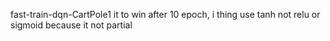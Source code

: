 fast-train-dqn-CartPole1
it to win after 10 epoch, i thing use tanh not relu or sigmoid because it not partial
